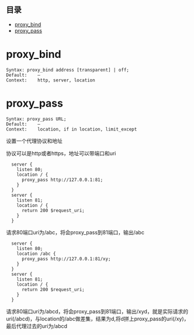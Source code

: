 ## 目录 
* [proxy_bind](#proxy_bind)
* [proxy_pass](#proxy_pass)

# proxy_bind
```
Syntax:	proxy_bind address [transparent] | off;
Default:	—
Context:	http, server, location
```

# proxy_pass
```
Syntax:	proxy_pass URL;
Default:	—
Context:	location, if in location, limit_except
```
设置一个代理协议和地址

协议可以是http或者https，地址可以带端口和uri
```
  server {
    listen 80;
    location / {
      proxy_pass http://127.0.0.1:81;
    }
  }
  server {
    listen 81;
    location / {
      return 200 $request_uri;
    }
  }
```
请求80端口uri为/abc，将会proxy_pass到81端口，输出/abc

```
  server {
    listen 80;
    location /abc {
      proxy_pass http://127.0.0.1:81/xy;
    }
  }
  server {
    listen 81;
    location / {
      return 200 $request_uri;
    }
  }
```
请求80端口uri为/abcd，将会proxy_pass到81端口，输出/xyd，就是实际请求的uri(/abcd)，与location的/abc做差集，结果为d,将d拼上proxy_pass的uri(/xy)，最后代理过去的uri为/abcd
